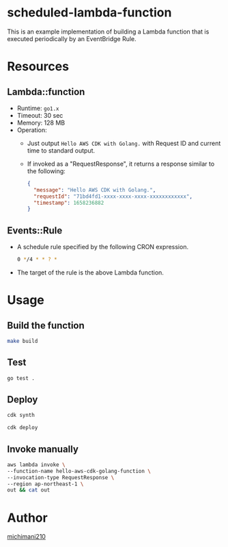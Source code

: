 scheduled-lambda-function
===

This is an example implementation of building a Lambda function that is executed periodically by an EventBridge Rule.

# Resources

## Lambda::function

- Runtime: `go1.x`
- Timeout: 30 sec
- Memory: 128 MB
- Operation:
  - Just output `Hello AWS CDK with Golang.` with Request ID and current time to standard output.
  - If invoked as a "RequestResponse", it returns a response similar to the following:

    ```json
    {
      "message": "Hello AWS CDK with Golang.",
      "requestId": "71bd4fd1-xxxx-xxxx-xxxx-xxxxxxxxxxxx",
      "timestamp": 1658236882
    }
    ```

## Events::Rule

- A schedule rule specified by the following CRON expression.

  ```bash
  0 */4 * * ? *
  ```

- The target of the rule is the above Lambda function.

# Usage

## Build the function

```bash
make build
```

## Test

```bash
go test .
```

## Deploy

```bash
cdk synth
```

```bash
cdk deploy
```

## Invoke manually

```bash
aws lambda invoke \
--function-name hello-aws-cdk-golang-function \
--invocation-type RequestResponse \
--region ap-northeast-1 \
out && cat out
```

# Author

[michimani210](https://twitter.com/michimani210)